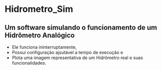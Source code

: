 # Hidrometro_Sim
## Um software simulando o funcionamento de um Hidrômetro Analógico
- Ele funciona ininterruptamente,
- Possui configuração ajsutável a tempo de execução e
- Plota uma imagem representativa de um Hidrômetro real e suas funcionalidades.
